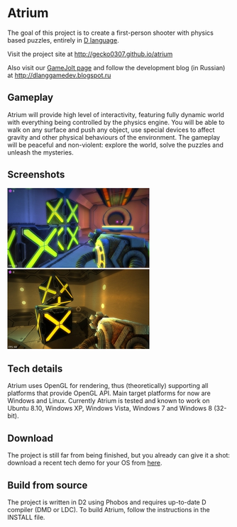 Atrium
======
The goal of this project is to create a first-person shooter with physics based puzzles, entirely in [D language](http://dlang.org).

Visit the project site at http://gecko0307.github.io/atrium

Also visit our [GameJolt page](http://gamejolt.com/games/action/atrium/46185) and follow the development blog (in Russian) at http://dlanggamedev.blogspot.ru

Gameplay
--------
Atrium will provide high level of interactivity, featuring fully dynamic world with everything being controlled by the physics engine. You will be able to walk on any surface and push any object, use special devices to affect gravity and other physical behaviours of the environment. The gameplay will be peaceful and non-violent: explore the world, solve the puzzles and unleash the mysteries.

Screenshots
-----------
[![Screenshot1](/screenshots/004_thumb.jpg)](/screenshots/004.jpg)
[![Screenshot1](/screenshots/005_thumb.jpg)](/screenshots/005.jpg)

Tech details
------------
Atrium uses OpenGL for rendering, thus (theoretically) supporting all platforms that provide OpenGL API. Main target platforms for now are Windows and Linux. Currently Atrium is tested and known to work on Ubuntu 8.10, Windows XP, Windows Vista, Windows 7 and Windows 8 (32-bit).

Download
--------
The project is still far from being finished, but you already can give it a shot: download a recent tech demo for your OS from [here](https://www.dropbox.com/sh/mmh9qod4x2nsuyi/66ZW6KX7N6).

Build from source
-----------------
The project is written in D2 using Phobos and requires up-to-date D compiler (DMD or LDC). To build Atrium, follow the instructions in the INSTALL file.
